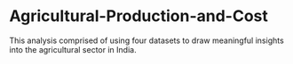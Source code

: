 # Agricultural-Production-and-Cost
This analysis comprised of using four datasets to draw meaningful insights into the agricultural sector in India.
